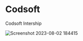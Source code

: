 # Codsoft
Codsoft Intership



![Screenshot 2023-08-02 184415](https://github.com/maanajipriyanshu/Codsoft/assets/113748241/23f7434b-e603-4b8f-806d-77564ff7b7f3)
